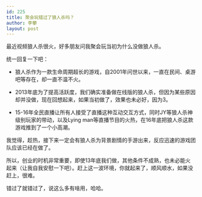 ```yaml
---
id: 225
title: 聚会玩错过了狼人杀吗？
author: 李攀
layout: post
---
```


最近视频狼人杀很火，好多朋友问我聚会玩当初为什么没做狼人杀。

统一回复一下吧：

 - 狼人杀作为一款生命周期超长的游戏，自2001年问世以来，一直在民间、桌游吧等存在，却一直不温不火。

 - 2013年底为了提高活跃度，我们确实准备做在线版的狼人杀，但因为某些原因却并没做，现在回想起来，如果当初做了，效果也未必好，因为3。

 - 15-16年全民直播让所有人接受了直播这种互动交互方式，同时JY等狼人杀神级别玩家的带动，以及Lying man等直播节目的火热，在16年底把狼人杀这款游戏推到了一个小高潮。

我觉得，趁热，接下来一定会有狼人杀为背景剧情的手游出来，反应迅速的游戏团队应该已经在做了。

所以，创业的时机非常重要，即使13年底我们做，其他条件不成熟，也未必能火起来（让我自我安慰一下吧）。赶上这一波环境，你就起来了，顺风顺水，如果没赶上，很难。

错过了就错过了，说这么多有啥用，哈哈。
